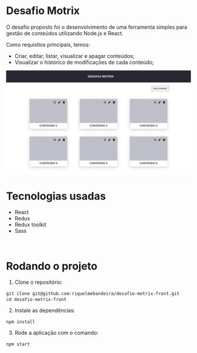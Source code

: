 # Desafio Motrix

O desafio proposto foi o desenvolvimento de uma ferramenta simples para gestão de conteúdos
utilizando Node.js e React.

Como requisitos principais, temos:
- Criar, editar, listar, visualizar e apagar conteúdos;
- Visualizar o histórico de modificações de cada conteúdo;

![Preview da aplicação](preview.png)

# Tecnologias usadas

* React
* Redux
* Redux toolkit
* Sass

<br>

# Rodando o projeto

  1. Clone o repositório:
  ```
  git clone git@github.com:riquelmebandeira/desafio-motrix-front.git
  cd desafio-motrix-front
  ```

  2. Instale as dependências:
  ```
  npm install
  ```

  3. Rode a aplicação com o comando:
  ```
  npm start
  ```